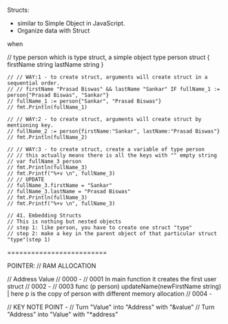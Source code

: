 Structs:
  - similar to Simple Object in JavaScript.
  - Organize data with Struct

when

// type person which is type struct, a simple object
type person struct {
	firstName string
	lastName string
}


	// // WAY:1 - to create struct, arguments will create struct in a sequential order.
	// // firstName "Prasad Biswas" && lastName "Sankar" IF fullName_1 := person{"Prasad Biswas", "Sankar"}
	// fullName_1 := person{"Sankar", "Prasad Biswas"}
	// fmt.Println(fullName_1)

	// // WAY:2 - to create struct, arguments will create struct by mentioning key.
	// fullName_2 := person{firstName:"Sankar", lastName:"Prasad Biswas"}
	// fmt.Println(fullName_2)

	// // WAY:3 - to create struct, create a variable of type person
	// // this actually means there is all the keys with "" empty string
	// var fullName_3 person
	// fmt.Println(fullName_3)
	// fmt.Printf("%+v \n", fullName_3)
	// // UPDATE
	// fullName_3.firstName = "Sankar"
	// fullName_3.lastName = "Prasad Biswas"
	// fmt.Println(fullName_3)
	// fmt.Printf("%+v \n", fullName_3)

	// 41. Embedding Structs
	// This is nothing but nested objects
	// step 1: like person, you have to create one struct "type"
	// step 2: make a key in the parent object of that particular struct "type"(step 1)



  =========================

  POINTER: 
  // RAM ALLOCATION

// Address		Value
// 0000			  -
// 0001			  In main function it creates the first user struct
// 0002			  -
// 0003			  func (p person) updateName(newFirstName string) | here p is the copy of person with different memory allocation
// 0004			  -


// KEY NOTE POINT -
// Turn "Value" into "Address" with "&value"
// Turn "Address" into "Value" with "*address"